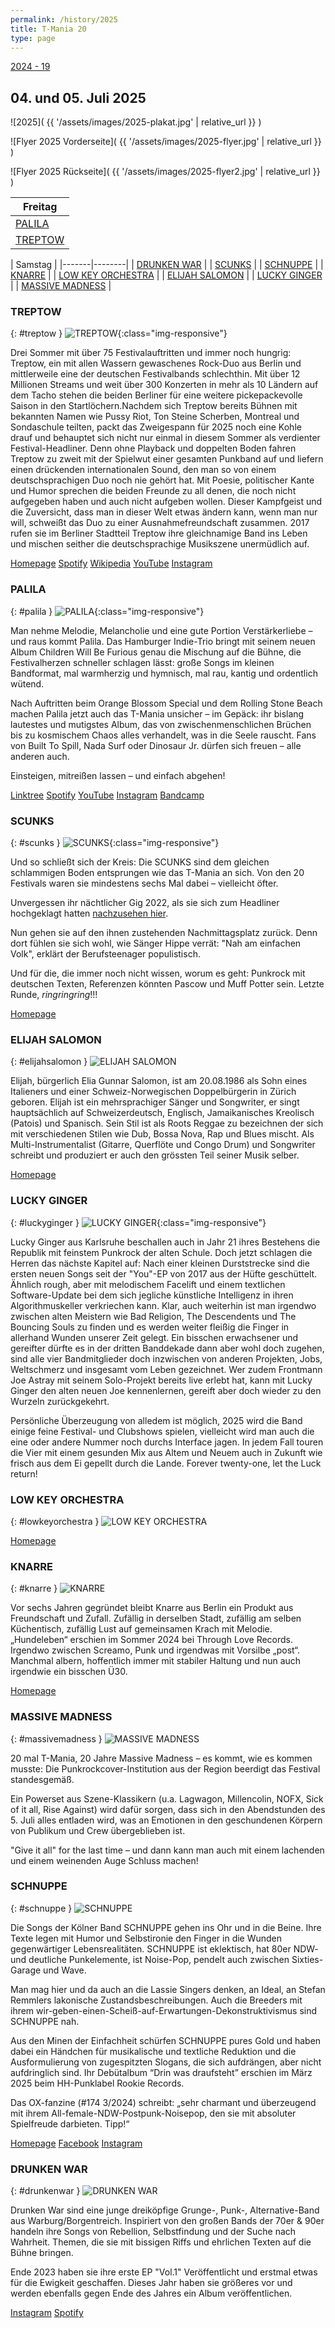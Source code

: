```yaml
---
permalink: /history/2025
title: T-Mania 20
type: page
---
```


[2024 - 19](/history/2024)

## 04. und 05. Juli 2025

![2025]( {{ '/assets/images/2025-plakat.jpg' | relative_url }} )

![Flyer 2025 Vorderseite]( {{ '/assets/images/2025-flyer.jpg' | relative_url }} )

![Flyer 2025 Rückseite]( {{ '/assets/images/2025-flyer2.jpg' | relative_url }} )

| Freitag |
|------------|
| [PALILA](#palila) |
| [TREPTOW](#treptow) |

| Samstag  |
|-------|--------|
| [DRUNKEN WAR](#drunkenwar) |
| [SCUNKS](#scunks) |
| [SCHNUPPE](#schnuppe) |
| [KNARRE](#knarre) |
| [LOW KEY ORCHESTRA](#lowkeyorchestra) |
| [ELIJAH SALOMON](#elijahsalomon) |
| [LUCKY GINGER](#luckyginger) |
| [MASSIVE MADNESS](#massivemadness) |

### TREPTOW

{: #treptow }
![TREPTOW]( {{'/assets/images/2025/treptow.jpg'|relative_url}} ){:class="img-responsive"}

Drei Sommer mit über 75 Festivalauftritten und immer noch hungrig: Treptow, ein mit allen Wassern gewaschenes Rock-Duo aus Berlin und mittlerweile eine der deutschen Festivalbands schlechthin. Mit über 12 Millionen Streams und weit über 300 Konzerten in mehr als 10 Ländern auf dem Tacho stehen die beiden Berliner für eine weitere pickepackevolle Saison in den Startlöchern.Nachdem sich Treptow bereits Bühnen mit bekannten Namen wie Pussy Riot, Ton Steine Scherben, Montreal und Sondaschule teilten, packt das Zweigespann für 2025 noch eine Kohle drauf und behauptet sich nicht nur einmal in diesem Sommer als verdienter Festival-Headliner. Denn ohne Playback und doppelten Boden fahren Treptow zu zweit mit der Spielwut einer gesamten Punkband auf und liefern einen drückenden internationalen Sound, den man so von einem  deutschsprachigen Duo noch nie gehört hat. Mit Poesie, politischer Kante und Humor sprechen die beiden Freunde zu all denen, die noch nicht aufgegeben haben und auch nicht aufgeben wollen.
Dieser Kampfgeist und die Zuversicht, dass man in dieser Welt etwas ändern kann, wenn man nur will, schweißt das Duo zu einer Ausnahmefreundschaft zusammen. 2017 rufen sie im Berliner Stadtteil Treptow ihre gleichnamige Band ins Leben und mischen seither die deutschsprachige Musikszene unermüdlich auf.

[Homepage](www.treptow.wtf)
[Spotify](http://spoti.fi/2w7y1Hc)
[Wikipedia](https://de.wikipedia.org/wiki/Treptow_(Band))
[YouTube](https://www.youtube.com/treptow_official)
[Instagram](https://www.instagram.com/treptow.official)

### PALILA

{: #palila }
![PALILA]( {{'/assets/images/2025/palila.jpg'|relative_url}} ){:class="img-responsive"}

Man nehme Melodie, Melancholie und eine gute Portion Verstärkerliebe – und raus kommt Palila. Das Hamburger Indie-Trio bringt mit seinem neuen Album Children Will Be Furious genau die Mischung auf die Bühne, die Festivalherzen schneller schlagen lässt: große Songs im kleinen Bandformat, mal warmherzig und hymnisch, mal rau, kantig und ordentlich wütend.

Nach Auftritten beim Orange Blossom Special und dem Rolling Stone Beach machen Palila jetzt auch das T-Mania unsicher – im Gepäck: ihr bislang lautestes und mutigstes Album, das von zwischenmenschlichen Brüchen bis zu kosmischem Chaos alles verhandelt, was in die Seele rauscht. Fans von Built To Spill, Nada Surf oder Dinosaur Jr. dürfen sich freuen – alle anderen auch.

Einsteigen, mitreißen lassen – und einfach abgehen!


[Linktree](https://linktr.ee/palilamusic)
[Spotify](https://open.spotify.com/artist/2sYDElQqOVVk6sTPlSWIlE?si=4dBY2TrLTLeaLZ2lgMpqMg)
[YouTube](https://youtube.com/channel/UCFMFRzjLzOW3ep6rIBeEtAg)
[Instagram](https://instagram.com/palila.music)
[Bandcamp](https://palila.bandcamp.com/)

### SCUNKS

{: #scunks }
![SCUNKS]( {{'/assets/images/2025/scunks.jpg'|relative_url}} ){:class="img-responsive"}

Und so schließt sich der Kreis: Die SCUNKS sind dem gleichen schlammigen Boden entsprungen wie das T-Mania an sich. Von den 20 Festivals waren sie mindestens sechs Mal dabei – vielleicht öfter. 

Unvergessen ihr nächtlicher Gig 2022, als sie sich zum Headliner hochgeklagt hatten [nachzusehen hier](https://youtu.be/jeLhiWUsYBc?si=kIVGqg25utJ-OL6y). 

Nun gehen sie auf den ihnen zustehenden Nachmittagsplatz zurück. Denn dort fühlen sie sich wohl, wie Sänger Hippe verrät: "Nah am einfachen Volk", erklärt der Berufsteenager populistisch. 

Und für die, die immer noch nicht wissen, worum es geht: Punkrock mit deutschen Texten, Referenzen könnten Pascow und Muff Potter sein. Letzte Runde, *ringringring*!!!

[Homepage](https://scunks.bandcamp.com/)


### ELIJAH SALOMON

{: #elijahsalomon }
![ELIJAH SALOMON]( {{'/assets/images/2025/elijah.jpg'|relative_url}} )

Elijah, bürgerlich Elia Gunnar Salomon, ist am 20.08.1986 als Sohn eines Italieners und einer Schweiz-Norwegischen Doppelbürgerin in Zürich geboren. Elijah ist ein mehrsprachiger Sänger und Songwriter, er singt hauptsächlich auf Schweizerdeutsch, Englisch, Jamaikanisches Kreolisch (Patois) und Spanisch. Sein Stil ist als Roots Reggae zu bezeichnen der sich mit verschiedenen Stilen wie Dub, Bossa Nova, Rap und Blues mischt. Als Multi-Instrumentalist (Gitarre, Querflöte und Congo Drum) und Songwriter schreibt und produziert er auch den grössten Teil seiner Musik selber.

[Homepage](https://www.elijah.ch/)

### LUCKY GINGER

{: #luckyginger }
![LUCKY GINGER]( {{'/assets/images/2025/luckyginger.jpg'|relative_url}} ){:class="img-responsive"}

Lucky Ginger aus Karlsruhe beschallen auch in Jahr 21 ihres Bestehens die Republik mit feinstem Punkrock der alten Schule. Doch jetzt schlagen die Herren das nächste Kapitel auf: Nach einer kleinen Durststrecke sind die ersten neuen Songs seit der "You"-EP von 2017 aus der Hüfte geschüttelt. Ähnlich rough, aber mit melodischem Facelift und einem textlichen Software-Update bei dem sich jegliche künstliche Intelligenz in ihren Algorithmuskeller verkriechen kann. Klar, auch weiterhin ist man irgendwo zwischen alten Meistern wie Bad Religion, The Descendents und The Bouncing Souls zu finden und es werden weiter fleißig die Finger in allerhand Wunden unserer Zeit gelegt. Ein bisschen erwachsener und gereifter dürfte es in der dritten Banddekade dann aber wohl doch zugehen, sind alle vier Bandmitglieder doch inzwischen von anderen Projekten, Jobs, Weltschmerz und insgesamt vom Leben gezeichnet. Wer zudem Frontmann Joe Astray mit seinem Solo-Projekt bereits live erlebt hat, kann mit Lucky Ginger den alten neuen Joe kennenlernen, gereift aber doch wieder zu den Wurzeln zurückgekehrt.

Persönliche Überzeugung von alledem ist möglich, 2025 wird die Band einige feine Festival- und Clubshows spielen, vielleicht wird man auch die eine oder andere Nummer noch durchs Interface jagen. In jedem Fall touren die Vier mit einem gesunden Mix aus Altem und Neuem auch in Zukunft wie frisch aus dem Ei gepellt durch die Lande. Forever twenty-one, let the Luck return!

### LOW KEY ORCHESTRA

{: #lowkeyorchestra }
![LOW KEY ORCHESTRA]( {{'/assets/images/2025/lowkeyorchestra.jpg'|relative_url}} )

[Homepage](https://lowkeyorchestra.com)

### KNARRE

{: #knarre }
![KNARRE]( {{'/assets/images/2025/knarre.jpg'|relative_url}} )

Vor sechs Jahren gegründet bleibt Knarre aus Berlin ein Produkt aus Freundschaft und Zufall. Zufällig in derselben Stadt, zufällig am selben Küchentisch, zufällig Lust auf gemeinsamen Krach mit Melodie. „Hundeleben“ erschien im Sommer 2024 bei Through Love Records. Irgendwo zwischen Screamo, Punk und irgendwas mit Vorsilbe „post“. Manchmal albern, hoffentlich immer mit stabiler Haltung und nun auch irgendwie ein bisschen Ü30.

[Homepage](https://knar.re/)

### MASSIVE MADNESS

{: #massivemadness }
![MASSIVE MADNESS]( {{'/assets/images/2025/massivemadness.jpg'|relative_url}} )

20 mal T-Mania, 20 Jahre Massive Madness – es kommt, wie es kommen musste: Die Punkrockcover-Institution aus der Region beerdigt das Festival standesgemäß.

Ein Powerset aus Szene-Klassikern (u.a. Lagwagon, Millencolin, NOFX, Sick of it all, Rise Against) wird dafür sorgen, dass sich in den Abendstunden des 5. Juli alles entladen wird, was an Emotionen in den geschundenen Körpern von Publikum und Crew übergeblieben ist. 

"Give it all" for the last time – und dann kann man auch mit einem lachenden und einem weinenden Auge Schluss machen! 

### SCHNUPPE

{: #schnuppe }
![SCHNUPPE]( {{'/assets/images/2025/schnuppe.jpg'|relative_url}} )

Die Songs der Kölner Band SCHNUPPE gehen ins Ohr und in die Beine. Ihre Texte legen mit Humor und Selbstironie den Finger in die Wunden gegenwärtiger Lebensrealitäten. SCHNUPPE ist eklektisch, hat 80er NDW- und deutliche Punkelemente, ist Noise-Pop, pendelt auch zwischen Sixties-Garage und Wave.  

Man mag hier und da auch an die Lassie Singers denken, an Ideal, an Stefan Remmlers lakonische Zustandsbeschreibungen. Auch die Breeders mit ihrem wir-geben-einen-Scheiß-auf-Erwartungen-Dekonstruktivismus sind SCHNUPPE nah.

Aus den Minen der Einfachheit schürfen SCHNUPPE pures Gold und haben dabei ein Händchen für musikalische und textliche Reduktion und die Ausformulierung von zugespitzten Slogans, die sich aufdrängen, aber nicht aufdringlich sind.
Ihr Debütalbum “Drin was draufsteht” erschien im März 2025 beim HH-Punklabel Rookie Records.

Das OX-fanzine (#174 3/2024) schreibt: „sehr charmant und überzeugend mit ihrem All-female-NDW-Postpunk-Noisepop, den sie mit absoluter Spielfreude darbieten. Tipp!“

[Homepage](www.schnuppe.bandcamp.com)
[Facebook](www.facebook.com/schnuppe.music)
[Instagram](www.instagram.com/schnuppe_music)

### DRUNKEN WAR

{: #drunkenwar }
![DRUNKEN WAR]( {{'/assets/images/2025/drunkenwar.jpg'|relative_url}} )

Drunken War sind eine junge dreiköpfige Grunge-, Punk-, Alternative-Band aus Warburg/Borgentreich. Inspiriert von den großen Bands der 70er & 90er handeln ihre Songs von Rebellion, Selbstfindung und der Suche nach Wahrheit. Themen, die sie mit bissigen Riffs und ehrlichen Texten auf die Bühne bringen.

Ende 2023 haben sie ihre erste EP "Vol.1" Veröffentlicht und erstmal etwas für die Ewigkeit geschaffen. Dieses Jahr haben sie größeres vor und werden ebenfalls gegen Ende des Jahres ein Album veröffentlichen.

[Instagram](https://www.instagram.com/drunkenwar.band?igsh=Ym9zYmdvZXVodDN6)
[Spotify](https://open.spotify.com/album/2PXGaYekL5cnMrQuPbSdtf?si=ou_4b8NhQhWwbDt9zNmr5Q)
